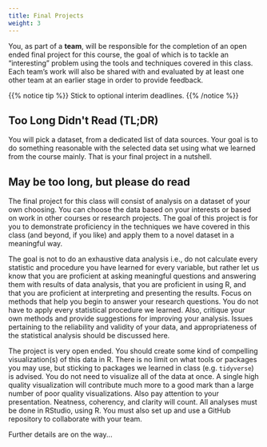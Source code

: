 ```yaml
---
title: Final Projects
weight: 3
---
```


You, as part of a __team__, will be responsible for the completion of an open ended final project for this course, the goal of which is to tackle an “interesting” problem using the tools and techniques covered in this class. Each team’s work will also be shared with and evaluated by at least one other team at an earlier stage in order to provide feedback.

{{% notice tip %}}
Stick to optional interim deadlines.
{{% /notice %}}

## Too Long Didn't Read (TL;DR)

You will pick a dataset, from a dedicated list of data sources. Your goal is to do something reasonable with the selected data set using what we learned from the course mainly. That is your final project in a nutshell. 

## May be too long, but please do read

The final project for this class will consist of analysis on a dataset of your own choosing. You can choose the data based on your interests or based on work in other courses or research projects. The goal of this project is for you to demonstrate proficiency in the techniques we have covered in this class (and beyond, if you like) and apply them to a novel dataset in a meaningful way.

The goal is not to do an exhaustive data analysis i.e., do not calculate every statistic and procedure you have learned for every variable, but rather let us know that you are proficient at asking meaningful questions and answering them with results of data analysis, that you are proficient in using R, and that you are proficient at interpreting and presenting the results. Focus on methods that help you begin to answer your research questions. You do not have to apply every statistical procedure we learned. Also, critique your own methods and provide suggestions for improving your analysis. Issues pertaining to the reliability and validity of your data, and appropriateness of the statistical analysis should be discussed here.

The project is very open ended. You should create some kind of compelling visualization(s) of this data in R. There is no limit on what tools or packages you may use, but sticking to packages we learned in class (e.g. `tidyverse`) is advised. You do not need to visualize all of the data at once. A single high quality visualization will contribute much more to a good mark than a large number of poor quality visualizations. Also pay attention to your presentation. Neatness, coherency, and clarity will count. All analyses must be done in RStudio, using R. You must also set up and use a GitHub repository to collaborate with your team. 

Further details are on the way... 

<div align="center">
<i class="fas fa-solid fa-cog fa-spin fa-2x" style="--fa-animation-duration: 15s;"></i>
</div>



<!--
### Data

In order for you to have the greatest chance of success with this project it is important that you choose a manageable dataset. This means that the data should be readily accessible and large enough that multiple relationships can be explored. As such, your dataset must have at least 50 observations and between 10 and 20 variables (exceptions can be made but you must speak with the course team first). The variables in the data should include categorical variables, discrete numerical variables, and continuous numerical variables.

If you are using a dataset that comes in a format that we haven't encountered in class, make sure that you are able to load it into R as this can be tricky depending on the source. If you are having trouble ask for help before it is too late.

{{% notice warning %}}
Do not reuse datasets used in examples, homework assignments, or labs in the class.
{{% /notice %}}

Below are a list of data repositories that might be of interest to browse. You're not limited to these resources, and in fact you're encouraged to venture beyond them. But you might find something interesting there:

<ul>
  <li><a id="TidyTuesday">TidyTuesday</a></li>
  <li><a id="NHSSOD">NHS Scotland Open Data</a></li>
  <li><a id="SOS">Open access to Scotland's official statistics</a></li>
  <li><a id="UKGov">UK Gov Data</a></li>
  <li><a id="KaggleData">Kaggle datasets</a></li>
  <li><a id="OpenIntroData">OpenIntro datasets</a></li>
  <li><a id="Awesome">Awesome public datasets</a></li>
  <li><a id="YRBSS">Youth Risk Behavior Surveillance System (YRBSS)</a></li>
  <li><a id="HarvardData">Harvard Dataverse</a></li>
  <li><a id="OECD">Organisation for Economic Co-operation and Development (OECD)</a></li>
    <li><a id="UCI">UCI machine learning repository</a></li>
  <li>If you know of others, let me know, and we'll add here...</li>
</ul>

### Deliverables

1. Proposal     - presentation in the workshop on Friday 28 October
1. Presentation - due Friday, 2 Dec, at 09:00 UK
1. Write-up     - due Friday, 2 Dec, at 09:00 UK
1. Peer evaluation - due Saturday 3 Dec, at 09:00 UK

#### Proposal

The proposal does not count towards your final grade, but you will receive feedback from the tutors and from your peers in the workshop so we highly recommend putting the effort in to do a good job to make sure that you are on the right track. The proposal presentation also gives you a chance to practice presenting data in preparation for the final project presentation.

You should prepare a slide deck using the template provided. The template uses a HTML presentation package which allow you to make presentation slides using R Markdown syntax. This package is called `xaringan`.

There isn't a limit to how many slides you can use, just a time limit (5 minutes total). Each team member should get a chance to speak during the presentation. Your presentation should cover:

- Section 1 - Introduction: The introduction should introduce your general 
research question and your data (where it came from, how it was collected, 
what are the cases, what are the  variables, etc.). You should include the output of `glimpse()` or `skim()` of your data frame in the slides.

- Section 2 - Data analysis plan:
  - The variables in the dataset you will use to answer your question.
  - The comparison groups you will use, if applicable.
  - Very preliminary exploratory data analysis, including some summary statistics.
and maybe also some visualizations, along with some explanation on how they help you learn more about your data. (You can add to these later as you work on your project.)
  - Any statistics that you believe will be useful in answering your question(s). (You can update these later as you work on your project and as we learn more about statistical modelling methods.)
  -  What results from these statistics are needed to support your hypothesized answer?

Proposal presentation schedule: Presentations will take place during the workshop in week 8 (28 Oct). All teams will give them as a live presentation in the workshop. During your workshop you will watch presentations from other teams in your workshop and provide feedback in the form of peer evaluations. The presentation line-up will be generated randomly.


#### Presentation

This will take the same format as the proposal presentation. You will need to prepare a slide deck using the template in the repo. As for the proposal there isn't a limit to how many slides you can use, just a time limit (5 minutes total). Each team member should get a chance to speak during the presentation. Your presentation should not just be an account of everything you tried ("then we did this, then we did this, etc."), instead it should convey what choices you made, and why, and what you found.

{{% notice tip %}}
Before you finalize your presentation, make sure your chunks are turned off with `echo = FALSE`.
{{% /notice %}}

Presentation schedule: Presentations will take place during the last workshop of the semester. All teams will give them as a live presentation in the workshop. During your workshop you will watch presentations from other teams in your workshop and will be able to ask questions at the end. The presentation line-up will be generated randomly.
-->

<!--{{% notice note %}}
Should you need to [pre-record your presentation](https://docs.google.com/document/d/1FxpFqUbEVpOzp7PWICC8gEvmIKfsNPT3mmQuSufsGHQ/edit?usp=sharing), you will need to upload your presentation *somewhere* and then add a link to the video in your repo README. We recommend you upload your video to MediaHopper. To do so, go to [media.ed.ac.uk](https://media.ed.ac.uk/), log in from the top left corner, then click on Add New Media and upload your video as unlisted. Once uploaded, grab the sharing link and add it to your repo README, next to the link to your slides. [This video](https://www.youtube.com/watch?v=rqxhOgrifyk) goes through this process. Ask questions **early** if anything is unclear. Your video must be updated and a link must be added to your repo by 9am UK time on 3 December!
{{% /notice %}}-->

<!--
#### Write-up

Along with your presentation slides, we want you to provide a brief summary of your project. This can be a markdown (`.md`) or an rmarkdown (`.Rmd`) file, depending on whether you want to include code in your write-up. The write-up should be around 1,500 words, not including figures and tables. 

This write-up should provide information on the dataset you're using, your research question(s), your methodology, and your findings. Your write-up must also contain a link to the GitHub repository for your project, and you must add the course GitHub page (username: uoeIDS) to this GitHub repository.  

### Team peer evaluation

You will be asked to fill out a survey where you rate the contribution and teamwork of each team member. Submitting this information is a prerequisite for getting credit on the team member evaluation. If you are suggesting that an individual did less than 20% of the work, please provide some explanation. This survey is on Gradescope, accessible via the course Learn page (Learn > Assessment > Gradescope > Peer Evaluation). The deadline for the peer evaluation is the day after the deadline for submitting the project and presentation just in case you forget to do it in time but we would recommend submitting this at the same time as your project and presentation. 

### Submission and GitHub repository

You will need to submit to Learn (Learn > Assessment > Gradescope > Final project - team) by 9am on the 2 December:

* A `.html` version of your write-up (including a link to the GitHub repository)
* A `.html` version of your presentation.
* Your team peer evaluation (under peer evaluation on Gradescope).

Only _one_ member of your team should submit the write-up and presentation to Learn. This person will need to add the other team members from the drop down menu that appears under  _View or edit group_ after uploading the files and viewing the submission. Everyone should submit the peer evaluation individually. 

As explained above, you _must_ also add the course GitHub account (username: uoeIDS) to your team GitHub repository by the time of the deadline. 

We expect your GitHub repository to contain the following folders and files:

* `presentation.Rmd` + `presentation.html`: Your presentation slides
* `summary.md` or `summary.Rmd` + `summary.html`: Your write-up
* `/data/*`: Your dataset in csv or RDS format, in the `/data` folder.
* `/proposal`: Your proposal from earlier in the semester

Style and format does count for this assignment, so please take the time to make sure everything looks good and your data and code are properly formatted. There are also 10pts available for reproducibility and organisation - the marks for this will be based on your GitHub repository so make sure you include this.

### Tips

- You're working in the same repo as your teammates, so merge conflicts will happen and issues will arise, and that’s fine! Commit and push often, and ask questions when stuck.
- Review the marking guidelines below and ask questions if any of the expectations are unclear.
- Make sure each team member is contributing, both in terms of quality and quantity of contribution (we will be reviewing commits from different team members).
- Set aside time to work together and apart (physically).
- When you're done, review the documents on GitHub to make sure you're happy with the final state of your work. Then go get some rest!
- Code: In your presentation your code should be hidden (`echo = FALSE`) so that your document is neat and easy to read. However, your document should include all your code such that if I re-knit your R Markdown file I should be able to obtain the results you presented. **Exception:** If you want to highlight something specific about a piece of code, you're welcome to show that portion. 
- Teamwork: You are to complete the assignment as a team. All team members are expected to contribute equally to the completion of this assignment and team evaluations will be given at its completion---anyone judged to not have sufficiently contributed to the final product will have their grade penalized. While different teams members may have different backgrounds and abilities, it is the responsibility of every team member to understand how and why all code and approaches in the assignment work.

### Marking

Total                          | 100 pts
-------------------------------|--------
Presentation                   | 50 pts
Write-up                       | 30 pts
Reproducibility and organization | 10 pts
Team peer evaluation           | 10 pts

### Criteria

- Content: What is the quality of research question and/or policy question, and the relevancy of data to that question/those questions?
- Correctness: Are statistical procedures carried out and explained correctly?
- Writing and Presentation: What is the quality of the statistical presentation, writing, and explanations?
- Creativity and Critical Thought: Is the project carefully thought out? Are the limitations carefully considered? Does it appear that time and effort went into the planning and implementation of the project?

### Late work policy

- There is no late submission / make up for the presentation. You must be in class on the day of the presentation to get credit for it (In case of illness, requirement to self-isolate or similar, special circumstances can be applied for from the university: see the <a id="policies">Policies page</a>).

- The late work policy for the write-up is 5% of the maximum obtainable mark per calendar day up to seven calendar days after the deadline.

-->

